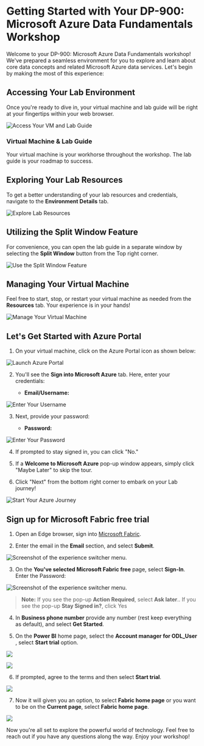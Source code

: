 # Getting Started with Your DP-900: Microsoft Azure Data Fundamentals Workshop
 
Welcome to your DP-900: Microsoft Azure Data Fundamentals workshop! We've prepared a seamless environment for you to explore and learn about core data concepts and related Microsoft Azure data services. Let's begin by making the most of this experience:
 
## Accessing Your Lab Environment
 
Once you're ready to dive in, your virtual machine and lab guide will be right at your fingertips within your web browser.
 
![Access Your VM and Lab Guide](images/labguide.png)

### Virtual Machine & Lab Guide
 
Your virtual machine is your workhorse throughout the workshop. The lab guide is your roadmap to success.
 
## Exploring Your Lab Resources
 
To get a better understanding of your lab resources and credentials, navigate to the **Environment Details** tab.
 
![Explore Lab Resources](images/env.png)
 
## Utilizing the Split Window Feature
 
For convenience, you can open the lab guide in a separate window by selecting the **Split Window** button from the Top right corner.
 
![Use the Split Window Feature](images/spl.png)
 
## Managing Your Virtual Machine
 
Feel free to start, stop, or restart your virtual machine as needed from the **Resources** tab. Your experience is in your hands!
 
![Manage Your Virtual Machine](images/res.png)
 
## Let's Get Started with Azure Portal
 
1. On your virtual machine, click on the Azure Portal icon as shown below:
 
![Launch Azure Portal](images/sc900-image(1).png)

 
2. You'll see the **Sign into Microsoft Azure** tab. Here, enter your credentials:
 
   - **Email/Username:** <inject key="AzureAdUserEmail"></inject>
 
![Enter Your Username](images/sc900-image-1.png)
 
3. Next, provide your password:
 
   - **Password:** <inject key="AzureAdUserPassword"></inject>
 
![Enter Your Password](images/sc900-image-2.png)
 
4. If prompted to stay signed in, you can click "No."
 
5. If a **Welcome to Microsoft Azure** pop-up window appears, simply click "Maybe Later" to skip the tour.
 
6. Click "Next" from the bottom right corner to embark on your Lab journey!
 
![Start Your Azure Journey](images/sc900-image(3).png)

## Sign up for Microsoft Fabric free trial
 
1. Open an Edge browser, sign into [Microsoft Fabric](https://app.fabric.microsoft.com).

2. Enter the email <inject key="AzureAdUserEmail"></inject> in the **Email** section, and select **Submit**.

![Screenshot of the experience switcher menu.](./images/DP-900-email.png)

3. On the **You've selected Microsoft Fabric free** page, select **Sign-In**. Enter the Password: <inject key="AzureAdUserPassword"></inject>

![Screenshot of the experience switcher menu.](./images/DP-900-signin.png)
   
   >**Note:** If you see the pop-up **Action Required**, select **Ask later**..
   > If you see the pop-up **Stay Signed in?**, click Yes

4.  In **Business phone number** provide any number (rest keep everything as default), and select **Get Started**.

5. On the **Power BI** home page, select the **Account manager for ODL_User <inject key="DeploymentID" enableCopy="false"/>**, select **Start trial** option.

![](images//DP-900-accountmanager.png)

![](images//DP-900-trial2.png)

6. If prompted, agree to the terms and then select **Start trial**.

![](images//start-trial.png)

7. Now it will given you an option, to select **Fabric home page** or you want to be on the **Current page**, select **Fabric home page**.
   
![](images//fabrichomepage.png)

Now you're all set to explore the powerful world of technology. Feel free to reach out if you have any questions along the way. Enjoy your workshop!
